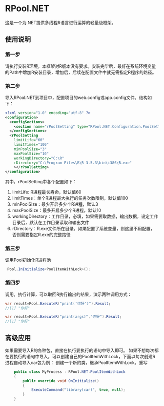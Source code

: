 # RPool.NET
这是一个为.NET提供多线程R语言进行运算的轻量级框架。
## 使用说明
### 第一步
请执行安装R环境，本框架对R版本没有要求。安装完毕后，最好在系统环境变量的Path中增加R安装目录，增加后，后续在配置文件中就无需指定R程序的路径。
### 第二步
导入RPool.NET到项目中，配置项目的web.config或app.config文件，结构如下：
```xml
<?xml version="1.0" encoding="utf-8" ?>
<configuration>
  <configSections>
    <section name="rPoolSetting" type="RPool.NET.Configuration.PoolSetting,RPool.NET" />
  </configSections>
  <rPoolSetting  
    limitLife="60"
    limitTimes="100" 
    minPoolSize="3"  
    maxPoolSize="10" 
    workingDirectory="C:\R"
    rDirectory="C:\Program Files\R\R-3.5.3\bin\i386\R.exe"
    ></rPoolSetting>
</configuration>
```
其中，rPoolSetting中各个配置如下：
1. limitLife: R进程最长寿命，默认值60
2. limitTimes：单个R进程最大执行的任务次数限制，默认值100
3. minPoolSize：最少开启多少个R进程，默认3
4. maxPoolSize：最多开启多少个R进程，默认10
5. workingDirectory：工作目录，必填，如果需要取数据，输出数据，设定工作目录后，默认在工作目录读取和输出文件
6. rDirectory：R.exe文件所在目录，如果配置了系统变量，则这里不用配置，否则需要指定R.exe的完整路径

### 第三步
调用Pool初始化R进程池
```c#
 Pool.InInitialize<PoolItemWithLock>();
``` 

### 第四步
调用，执行计算，可以取回R执行输出的结果，演示两种调用方式：
```c#
var result=Pool.ExecuteR("print('你好')").Result;
//[1] "你好"
```
```c#
var result=Pool.ExecuteR("print(args)","你好").Result;
//[1] "你好"
```



## 高级应用
如果需要导入R的各种包，直接在执行要执行的语句中导入即可。
如果不想每次都在要执行的语句中导入，可以创建自己的PoolItemWithLock，下面以每次创建R进程自动导入car包为例：
        创建一个新的类，继承PoolItemWithLock，重写
```c#
    public class MyProcess : RPool.NET.PoolItemWithLock
    {
        public override void OnInitialize()
        {
            ExecuteCommand("library(car)", true, null);
        }
    }
```